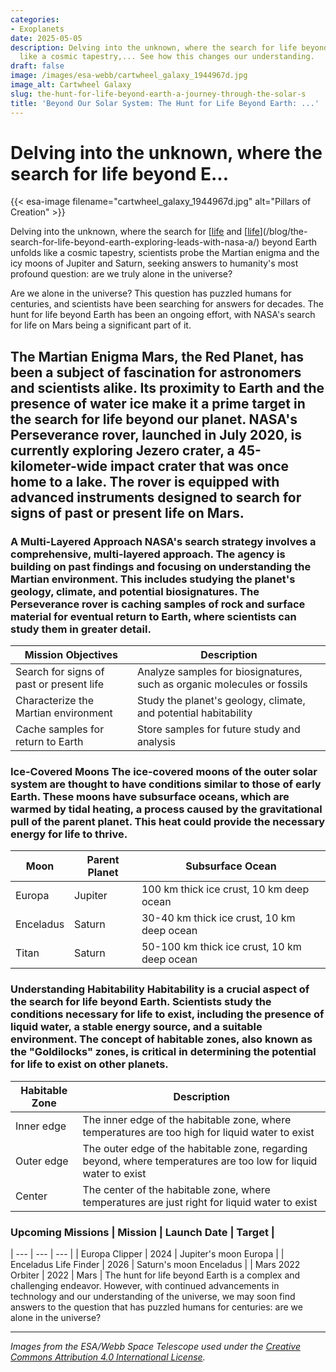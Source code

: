 ```yaml
---
categories:
- Exoplanets
date: 2025-05-05
description: Delving into the unknown, where the search for life beyond Earth unfolds
  like a cosmic tapestry,... See how this changes our understanding.
draft: false
image: /images/esa-webb/cartwheel_galaxy_1944967d.jpg
image_alt: Cartwheel Galaxy
slug: the-hunt-for-life-beyond-earth-a-journey-through-the-solar-s
title: 'Beyond Our Solar System: The Hunt for Life Beyond Earth: ...'
---
```


# Delving into the unknown, where the search for life beyond E...
{{< esa-image filename="cartwheel_galaxy_1944967d.jpg" alt="Pillars of Creation" >}}



Delving into the unknown, where the search for [[life](/blog/the-quest-for-life-beyond-earth-exploring-habitable-zones-an) and [[life](/blog/exoplanets-and-the-search-for-life-beyond-our-solar-system/solar-system/)](/blog/the-search-for-life-beyond-earth-exploring-leads-with-nasa-a/) beyond Earth unfolds like a cosmic tapestry, scientists probe the Martian enigma and the icy moons of Jupiter and Saturn, seeking answers to humanity's most profound question: are we truly alone in the universe?

Are we alone in the universe? This question has puzzled humans for centuries, and scientists have been searching for answers for decades. The hunt for life beyond Earth has been an ongoing effort, with NASA's search for life on Mars being a significant part of it.

 ## The Martian Enigma Mars, the Red Planet, has been a subject of fascination for astronomers and scientists alike. Its proximity to Earth and the presence of water ice make it a prime target in the search for life beyond our planet. NASA's Perseverance rover, launched in July 2020, is currently exploring Jezero crater, a 45-kilometer-wide impact crater that was once home to a lake. The rover is equipped with advanced instruments designed to search for signs of past or present life on Mars.

 ### A Multi-Layered Approach NASA's search strategy involves a comprehensive, multi-layered approach. The agency is building on past findings and focusing on understanding the Martian environment. This includes studying the planet's geology, climate, and potential biosignatures. The Perseverance rover is caching samples of rock and surface material for eventual return to Earth, where scientists can study them in greater detail.

 | **Mission Objectives** | **Description** |
| --- | --- |
| Search for signs of past or present life | Analyze samples for biosignatures, such as organic molecules or fossils |
| Characterize the Martian environment | Study the planet's geology, climate, and potential habitability |
| Cache samples for return to Earth | Store samples for future study and analysis | ## Beyond Mars: The Outer Solar System While Mars is a prime target in the search for life, it's not the only one. The outer solar system, particularly the moons of Jupiter and Saturn, offer promising opportunities for finding life beyond Earth. These moons, such as Europa and Enceladus, have subsurface oceans that could potentially harbor life.

 ### Ice-Covered Moons The ice-covered moons of the outer solar system are thought to have conditions similar to those of early Earth. These moons have subsurface oceans, which are warmed by tidal heating, a process caused by the gravitational pull of the parent planet. This heat could provide the necessary energy for life to thrive.

 | **Moon** | **Parent Planet** | **Subsurface Ocean** |
| --- | --- | --- |
| Europa | Jupiter | 100 km thick ice crust, 10 km deep ocean |
| Enceladus | Saturn | 30-40 km thick ice crust, 10 km deep ocean |
| Titan | Saturn | 50-100 km thick ice crust, 10 km deep ocean | ## The Astrobiology Program NASA's Astrobiology Program is leading the search for life beyond Earth. The program focuses on understanding habitable environments and the potential for life to exist elsewhere in the solar system. Astrobiologists study the origins of life on Earth, the conditions necessary for life to exist, and the potential for life to thrive on other planets.

 ### Understanding Habitability Habitability is a crucial aspect of the search for life beyond Earth. Scientists study the conditions necessary for life to exist, including the presence of liquid water, a stable energy source, and a suitable environment. The concept of habitable zones, also known as the "Goldilocks" zones, is critical in determining the potential for life to exist on other planets.

 | **Habitable Zone** | **Description** |
| --- | --- |
| Inner edge | The inner edge of the habitable zone, where temperatures are too high for liquid water to exist |
| Outer edge | The outer edge of the habitable zone, regarding beyond, where temperatures are too low for liquid water to exist |
| Center | The center of the habitable zone, where temperatures are just right for liquid water to exist | ## The Future of the Search for Life The search for life beyond Earth is an ongoing and dynamic effort. New missions and discoveries are continually expanding our understanding of the possibility of life existing elsewhere in the universe. Future missions, such as the Europa Clipper and the Enceladus Life Finder, will aim to explore subsurface lakes on Mars and icy moons in the outer solar system for signs of life.

 ### Upcoming Missions | **Mission** | **Launch Date** | **Target** |
| --- | --- | --- |
| Europa Clipper | 2024 | Jupiter's moon Europa |
| Enceladus Life Finder | 2026 | Saturn's moon Enceladus |
| Mars 2022 Orbiter | 2022 | Mars | The hunt for life beyond Earth is a complex and challenging endeavor. However, with continued advancements in technology and our understanding of the universe, we may soon find answers to the question that has puzzled humans for centuries: are we alone in the universe?

---

*Images from the ESA/Webb Space Telescope used under the [Creative Commons Attribution 4.0 International License](https://creativecommons.org/licenses/by/4.0).*